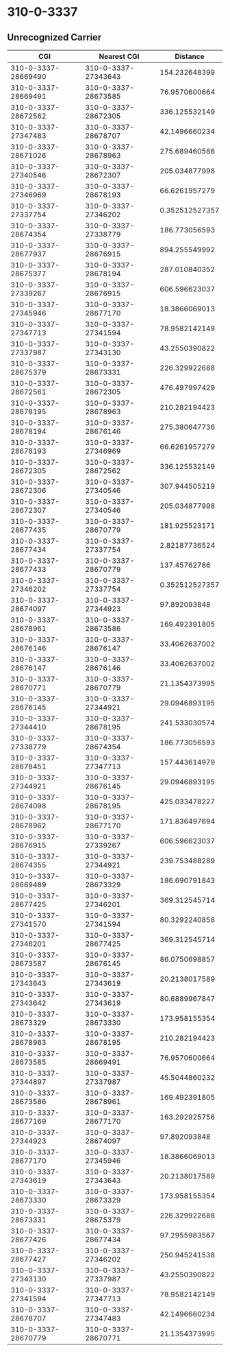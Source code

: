 # 310-0-3337
## Unrecognized Carrier


| CGI | Nearest CGI | Distance |
|-----|-------------|----------|
| 310-0-3337-28669490 | 310-0-3337-27343643 | 154.232648399 |
| 310-0-3337-28669491 | 310-0-3337-28673585 | 76.9570600664 |
| 310-0-3337-28672562 | 310-0-3337-28672305 | 336.125532149 |
| 310-0-3337-27347483 | 310-0-3337-28678707 | 42.1496660234 |
| 310-0-3337-28671026 | 310-0-3337-28678963 | 275.689460586 |
| 310-0-3337-27340546 | 310-0-3337-28672307 | 205.034877998 |
| 310-0-3337-27346969 | 310-0-3337-28678193 | 66.6261957279 |
| 310-0-3337-27337754 | 310-0-3337-27346202 | 0.352512527357 |
| 310-0-3337-28674354 | 310-0-3337-27338779 | 186.773056593 |
| 310-0-3337-28677937 | 310-0-3337-28676915 | 894.255549992 |
| 310-0-3337-28675377 | 310-0-3337-28678194 | 287.010840352 |
| 310-0-3337-27339267 | 310-0-3337-28676915 | 606.596623037 |
| 310-0-3337-27345946 | 310-0-3337-28677170 | 18.3866069013 |
| 310-0-3337-27347713 | 310-0-3337-27341594 | 78.9582142149 |
| 310-0-3337-27337987 | 310-0-3337-27343130 | 43.2550390822 |
| 310-0-3337-28675379 | 310-0-3337-28673331 | 226.329922688 |
| 310-0-3337-28672561 | 310-0-3337-28672305 | 476.497997429 |
| 310-0-3337-28678195 | 310-0-3337-28678963 | 210.282194423 |
| 310-0-3337-28678194 | 310-0-3337-28676146 | 275.380647736 |
| 310-0-3337-28678193 | 310-0-3337-27346969 | 66.6261957279 |
| 310-0-3337-28672305 | 310-0-3337-28672562 | 336.125532149 |
| 310-0-3337-28672306 | 310-0-3337-27340546 | 307.944505219 |
| 310-0-3337-28672307 | 310-0-3337-27340546 | 205.034877998 |
| 310-0-3337-28677435 | 310-0-3337-28670779 | 181.925523171 |
| 310-0-3337-28677434 | 310-0-3337-27337754 | 2.82187736524 |
| 310-0-3337-28677433 | 310-0-3337-28670779 | 137.45762786 |
| 310-0-3337-27346202 | 310-0-3337-27337754 | 0.352512527357 |
| 310-0-3337-28674097 | 310-0-3337-27344923 | 97.892093848 |
| 310-0-3337-28678961 | 310-0-3337-28673586 | 169.492391805 |
| 310-0-3337-28676146 | 310-0-3337-28676147 | 33.4062637002 |
| 310-0-3337-28676147 | 310-0-3337-28676146 | 33.4062637002 |
| 310-0-3337-28670771 | 310-0-3337-28670779 | 21.1354373995 |
| 310-0-3337-28676145 | 310-0-3337-27344921 | 29.0946893195 |
| 310-0-3337-27344410 | 310-0-3337-28678195 | 241.533030574 |
| 310-0-3337-27338779 | 310-0-3337-28674354 | 186.773056593 |
| 310-0-3337-28678451 | 310-0-3337-27347713 | 157.443614979 |
| 310-0-3337-27344921 | 310-0-3337-28676145 | 29.0946893195 |
| 310-0-3337-28674098 | 310-0-3337-28678195 | 425.033478227 |
| 310-0-3337-28678962 | 310-0-3337-28677170 | 171.836497694 |
| 310-0-3337-28676915 | 310-0-3337-27339267 | 606.596623037 |
| 310-0-3337-28674355 | 310-0-3337-27344921 | 239.753488289 |
| 310-0-3337-28669489 | 310-0-3337-28673329 | 186.690791843 |
| 310-0-3337-28677425 | 310-0-3337-27346201 | 369.312545714 |
| 310-0-3337-27341570 | 310-0-3337-27341594 | 80.3292240858 |
| 310-0-3337-27346201 | 310-0-3337-28677425 | 369.312545714 |
| 310-0-3337-28673587 | 310-0-3337-28676145 | 86.0750698857 |
| 310-0-3337-27343643 | 310-0-3337-27343619 | 20.2138017589 |
| 310-0-3337-27343642 | 310-0-3337-27343619 | 80.6889967847 |
| 310-0-3337-28673329 | 310-0-3337-28673330 | 173.958155354 |
| 310-0-3337-28678963 | 310-0-3337-28678195 | 210.282194423 |
| 310-0-3337-28673585 | 310-0-3337-28669491 | 76.9570600664 |
| 310-0-3337-27344897 | 310-0-3337-27337987 | 45.5044860232 |
| 310-0-3337-28673586 | 310-0-3337-28678961 | 169.492391805 |
| 310-0-3337-28677169 | 310-0-3337-28677170 | 163.292925756 |
| 310-0-3337-27344923 | 310-0-3337-28674097 | 97.892093848 |
| 310-0-3337-28677170 | 310-0-3337-27345946 | 18.3866069013 |
| 310-0-3337-27343619 | 310-0-3337-27343643 | 20.2138017589 |
| 310-0-3337-28673330 | 310-0-3337-28673329 | 173.958155354 |
| 310-0-3337-28673331 | 310-0-3337-28675379 | 226.329922688 |
| 310-0-3337-28677426 | 310-0-3337-28677434 | 97.2955983567 |
| 310-0-3337-28677427 | 310-0-3337-27346202 | 250.945241538 |
| 310-0-3337-27343130 | 310-0-3337-27337987 | 43.2550390822 |
| 310-0-3337-27341594 | 310-0-3337-27347713 | 78.9582142149 |
| 310-0-3337-28678707 | 310-0-3337-27347483 | 42.1496660234 |
| 310-0-3337-28670779 | 310-0-3337-28670771 | 21.1354373995 |
